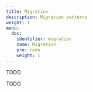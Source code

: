 ```yaml
---
title: Migration
description: Migration patterns
weight: 1
menu:
  doc:
    identifier: migration
    name: Migration
    pre: redo
    weight: 1
---
```


TODO

TODO
